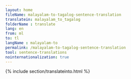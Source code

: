```yaml
---
layout: home
fileName: malayalam-to-tagalog-sentence-translation
translatein: malayalam_to_tagalog
folderName : translate
lang: en
from: ml
to: tl
langName : malayalam-to
permalink: /malayalam-to-tagalog-sentence-translation
tool: sentence-translations
nointernationalization: true
---
```

{% include section/translateinto.html %}

